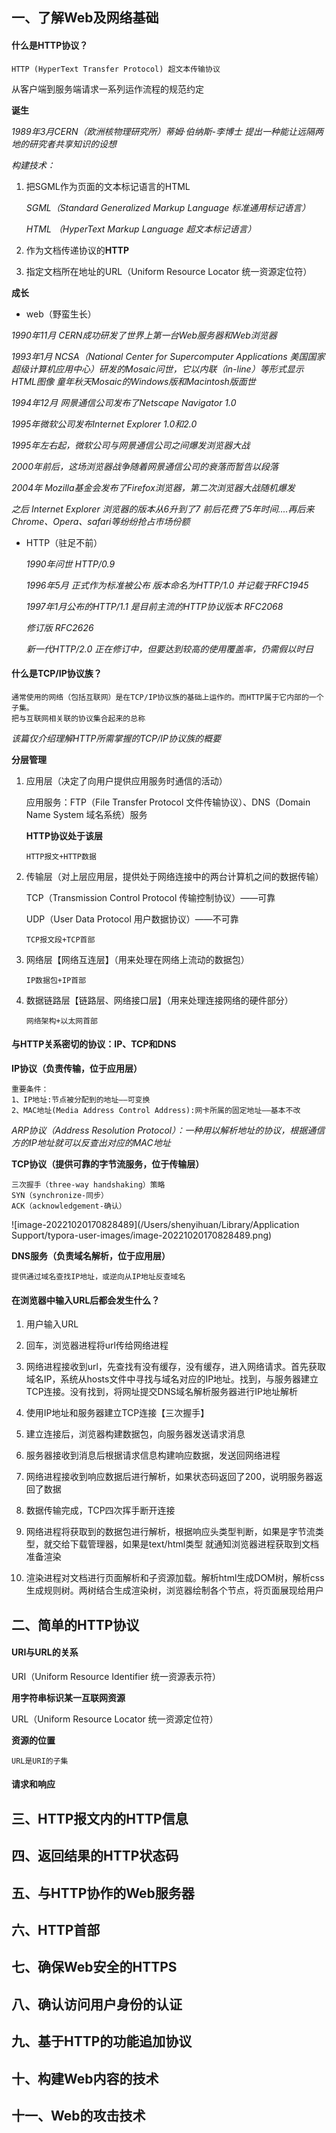 ## 一、了解Web及网络基础

#### 什么是HTTP协议？

```
HTTP (HyperText Transfer Protocol) 超文本传输协议
```

从客户端到服务端请求一系列运作流程的规范约定

**诞生**

*1989年3月CERN（欧洲核物理研究所）蒂姆·伯纳斯-李博士 提出一种能让远隔两地的研究者共享知识的设想*

*构建技术：*

1. 把SGML作为页面的文本标记语言的HTML

   *SGML（Standard Generalized Markup Language 标准通用标记语言）*

   *HTML （HyperText Markup Language 超文本标记语言）*

2. 作为文档传递协议的**HTTP**

3. 指定文档所在地址的URL（Uniform Resource Locator 统一资源定位符）

**成长**

- web（野蛮生长）

*1990年11月 CERN成功研发了世界上第一台Web服务器和Web浏览器*

*1993年1月 NCSA（National Center for Supercomputer Applications 美国国家超级计算机应用中心）研发的Mosaic问世，它以内联（in-line）等形式显示HTML图像 童年秋天Mosaic的Windows版和Macintosh版面世*

*1994年12月 网景通信公司发布了Netscape Navigator 1.0*

*1995年微软公司发布Internet Explorer 1.0和2.0*

*1995年左右起，微软公司与网景通信公司之间爆发浏览器大战*

*2000年前后，这场浏览器战争随着网景通信公司的衰落而暂告以段落*

*2004年 Mozilla基金会发布了Firefox浏览器，第二次浏览器大战随机爆发*

*之后 Internet Explorer 浏览器的版本从6升到了7 前后花费了5年时间....再后来Chrome、Opera、safari等纷纷抢占市场份额*

- HTTP（驻足不前）

  *1990年问世 HTTP/0.9*

  *1996年5月 正式作为标准被公布 版本命名为HTTP/1.0 并记载于RFC1945*

  *1997年1月公布的HTTP/1.1 是目前主流的HTTP协议版本 RFC2068*

  *修订版 RFC2626*

  *新一代HTTP/2.0 正在修订中，但要达到较高的使用覆盖率，仍需假以时日*

  

#### 什么是TCP/IP协议族？

```
通常使用的网络（包括互联网）是在TCP/IP协议族的基础上运作的。而HTTP属于它内部的一个子集。
把与互联网相关联的协议集合起来的总称
```

*该篇仅介绍理解HTTP所需掌握的TCP/IP协议族的概要*

**分层管理**

1. 应用层（决定了向用户提供应用服务时通信的活动）

   应用服务：FTP（File Transfer Protocol 文件传输协议）、DNS（Domain Name System 域名系统）服务

   **HTTP协议处于该层**

   ```
   HTTP报文+HTTP数据
   ```

2. 传输层（对上层应用层，提供处于网络连接中的两台计算机之间的数据传输）

   TCP（Transmission Control Protocol 传输控制协议）——可靠

   UDP（User Data Protocol 用户数据协议）——不可靠

   ```
   TCP报文段+TCP首部
   ```

3. 网络层【网络互连层】（用来处理在网络上流动的数据包）

   ```
   IP数据包+IP首部
   ```

4. 数据链路层【链路层、网络接口层】（用来处理连接网络的硬件部分）

   ```
   网络架构+以太网首部
   ```



#### 与HTTP关系密切的协议：IP、TCP和DNS

**IP协议（负责传输，位于应用层）**

```
重要条件：
1、IP地址:节点被分配到的地址——可变换
2、MAC地址(Media Address Control Address):网卡所属的固定地址——基本不改
```

*ARP协议（Address Resolution Protocol）：一种用以解析地址的协议，根据通信方的IP地址就可以反查出对应的MAC地址*

**TCP协议（提供可靠的字节流服务，位于传输层）**

```
三次握手（three-way handshaking）策略
SYN（synchronize-同步）
ACK（acknowledgement-确认）
```

![image-20221020170828489](/Users/shenyihuan/Library/Application Support/typora-user-images/image-20221020170828489.png)

**DNS服务（负责域名解析，位于应用层）**

```
提供通过域名查找IP地址，或逆向从IP地址反查域名
```

#### 在浏览器中输入URL后都会发生什么？

1. 用户输入URL

2. 回车，浏览器进程将url传给网络进程

3. 网络进程接收到url，先查找有没有缓存，没有缓存，进入网络请求。首先获取域名IP，系统从hosts文件中寻找与域名对应的IP地址。找到，与服务器建立TCP连接。没有找到，将网址提交DNS域名解析服务器进行IP地址解析

4. 使用IP地址和服务器建立TCP连接【三次握手】

5. 建立连接后，浏览器构建数据包，向服务器发送请求消息

6. 服务器接收到消息后根据请求信息构建响应数据，发送回网络进程

7. 网络进程接收到响应数据后进行解析，如果状态码返回了200，说明服务器返回了数据

8. 数据传输完成，TCP四次挥手断开连接

9. 网络进程将获取到的数据包进行解析，根据响应头类型判断，如果是字节流类型，就交给下载管理器，如果是text/html类型 就通知浏览器进程获取到文档准备渲染

10. 渲染进程对文档进行页面解析和子资源加载。解析html生成DOM树，解析css生成规则树。两树结合生成渲染树，浏览器绘制各个节点，将页面展现给用户

    

##  二、简单的HTTP协议

#### URI与URL的关系

URI（Uniform Resource Identifier 统一资源表示符）

**用字符串标识某一互联网资源**

URL（Uniform Resource Locator 统一资源定位符）

**资源的位置**

```
URL是URI的子集
```

#### 请求和响应









## 三、HTTP报文内的HTTP信息



## 四、返回结果的HTTP状态码



## 五、与HTTP协作的Web服务器



## 六、HTTP首部



## 七、确保Web安全的HTTPS

 

## 八、确认访问用户身份的认证



## 九、基于HTTP的功能追加协议



## 十、构建Web内容的技术



## 十一、Web的攻击技术

